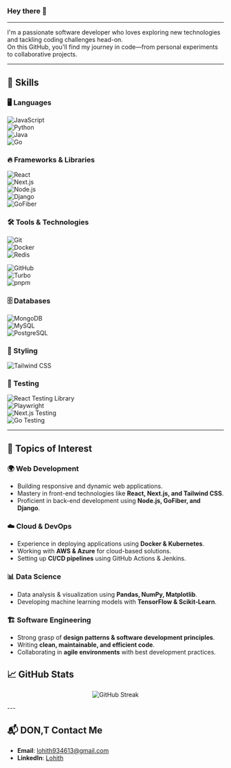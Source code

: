 ### Hey there 👋  
---
I'm a passionate software developer who loves exploring new technologies and tackling coding challenges head-on.  
On this GitHub, you'll find my journey in code—from personal experiments to collaborative projects.  

---

## 🚀 Skills  
### 🖥️ Languages  
![JavaScript](https://img.shields.io/badge/JavaScript-F7DF1E?logo=javascript&logoColor=black)  
![Python](https://img.shields.io/badge/Python-3776AB?logo=python&logoColor=white)  
![Java](https://img.shields.io/badge/Java-007396?logo=java&logoColor=white)  
![Go](https://img.shields.io/badge/Go-00ADD8?logo=go&logoColor=white)  
### 🔥 Frameworks & Libraries  
![React](https://img.shields.io/badge/React-61DAFB?logo=react&logoColor=white)  
![Next.js](https://img.shields.io/badge/Next.js-000000?logo=next.js&logoColor=white)  
![Node.js](https://img.shields.io/badge/Node.js-339933?logo=node.js&logoColor=white)  
![Django](https://img.shields.io/badge/Django-092E20?logo=django&logoColor=white)  
![GoFiber](https://img.shields.io/badge/GoFiber-00ADD8?logo=go&logoColor=white)  

### 🛠️ Tools & Technologies  
![Git](https://img.shields.io/badge/Git-F05032?logo=git&logoColor=white)  
![Docker](https://img.shields.io/badge/Docker-2496ED?logo=docker&logoColor=white)  
![Redis](https://img.shields.io/badge/Redis-DC382D?logo=redis&logoColor=white)  

![GitHub](https://img.shields.io/badge/GitHub-181717?logo=github&logoColor=white)  
![Turbo](https://img.shields.io/badge/Turbo-000000?logo=turbo&logoColor=white)  
![pnpm](https://img.shields.io/badge/pnpm-000000?logo=pnpm&logoColor=white)  

### 🗄️ Databases  
![MongoDB](https://img.shields.io/badge/MongoDB-47A248?logo=mongodb&logoColor=white)  
![MySQL](https://img.shields.io/badge/MySQL-4479A1?logo=mysql&logoColor=white)  
![PostgreSQL](https://img.shields.io/badge/PostgreSQL-336791?logo=postgresql&logoColor=white)  

### 🎨 Styling  
![Tailwind CSS](https://img.shields.io/badge/Tailwind_CSS-38B2AC?logo=tailwind-css&logoColor=white)  

### 🧪 Testing  
![React Testing Library](https://img.shields.io/badge/React_Testing_Library-E33332?logo=testing-library&logoColor=white)  
![Playwright](https://img.shields.io/badge/Playwright-45BA14?logo=playwright&logoColor=white)  
![Next.js Testing](https://img.shields.io/badge/Next.js_Testing-000000?logo=next.js&logoColor=white)  
![Go Testing](https://img.shields.io/badge/Go_Testing-00ADD8?logo=go&logoColor=white)  

---

## 📌 Topics of Interest  

### 🌍 Web Development  
- Building responsive and dynamic web applications.  
- Mastery in front-end technologies like **React, Next.js, and Tailwind CSS**.  
- Proficient in back-end development using **Node.js, GoFiber, and Django**.  

### ☁️ Cloud & DevOps  
- Experience in deploying applications using **Docker & Kubernetes**.  
- Working with **AWS & Azure** for cloud-based solutions.  
- Setting up **CI/CD pipelines** using GitHub Actions & Jenkins.  

### 📊 Data Science  
- Data analysis & visualization using **Pandas, NumPy, Matplotlib**.  
- Developing machine learning models with **TensorFlow & Scikit-Learn**.  

### 🏗️ Software Engineering  
- Strong grasp of **design patterns & software development principles**.  
- Writing **clean, maintainable, and efficient code**.  
- Collaborating in **agile environments** with best development practices.  

## 📈 GitHub Stats  

<p align="center">
  <img src="https://github-readme-streak-stats.herokuapp.com/?user=Lohith016&theme=dark" alt="GitHub Streak" />
</p>
---


## 📬 DON,T Contact Me  

- **Email**: [lohith934613@gmail.com](mailto:lohith934613@gmail.com)  
- **LinkedIn**: [Lohith](https://www.linkedin.com/in/lohith1616/)  
